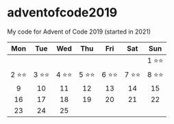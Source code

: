 # adventofcode2019
My code for Advent of Code 2019 (started in 2021)

|Mon|Tue|Wed|Thu|Fri|Sat|Sun|
|:-:|:-:|:-:|:-:|:-:|:-:|:-:|
| | | | | | |1 ⭐⭐|
|2 ⭐⭐|3 ⭐⭐|4 ⭐⭐|5 ⭐⭐|6 ⭐⭐|7 ⭐⭐|8 ⭐⭐|
|9|10|11|12|13|14|15|
|16|17|18|19|20|21|22|
|23|24|25|  |  |  |  |
